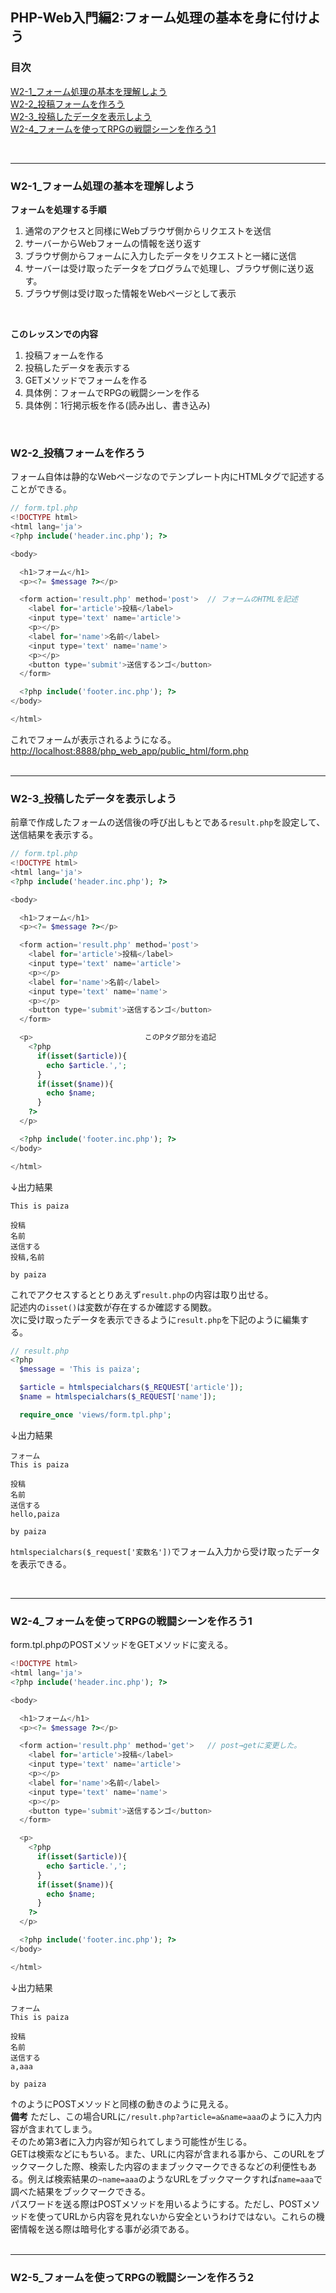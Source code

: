 ## PHP-Web入門編2:フォーム処理の基本を身に付けよう

### 目次
[W2-1_フォーム処理の基本を理解しよう](#W2-1_フォーム処理の基本を理解しよう)</br>
[W2-2_投稿フォームを作ろう](#W2-2_投稿フォームを作ろう)</br>
[W2-3_投稿したデータを表示しよう](#W2-3_投稿したデータを表示しよう)</br>
[W2-4_フォームを使ってRPGの戦闘シーンを作ろう1](#W2-4_フォームを使ってRPGの戦闘シーンを作ろう1)</br>


</br>

***

### W2-1_フォーム処理の基本を理解しよう
**フォームを処理する手順**
1. 通常のアクセスと同様にWebブラウザ側からリクエストを送信
2. サーバーからWebフォームの情報を送り返す
3. ブラウザ側からフォームに入力したデータをリクエストと一緒に送信
4. サーバーは受け取ったデータをプログラムで処理し、ブラウザ側に送り返す。
5. ブラウザ側は受け取った情報をWebページとして表示</br>
</br>

**このレッスンでの内容**
1. 投稿フォームを作る
2. 投稿したデータを表示する
3. GETメソッドでフォームを作る
4. 具体例：フォームでRPGの戦闘シーンを作る
5. 具体例：1行掲示板を作る(読み出し、書き込み)</br>
</br>

### W2-2_投稿フォームを作ろう
フォーム自体は静的なWebページなのでテンプレート内にHTMLタグで記述することができる。
```php
// form.tpl.php
<!DOCTYPE html>
<html lang='ja'>
<?php include('header.inc.php'); ?>

<body>

  <h1>フォーム</h1>
  <p><?= $message ?></p>

  <form action='result.php' method='post'>  // フォームのHTMLを記述
    <label for='article'>投稿</label>
    <input type='text' name='article'>
    <p></p>
    <label for='name'>名前</label>
    <input type='text' name='name'>
    <p></p>
    <button type='submit'>送信するンゴ</button>
  </form>

  <?php include('footer.inc.php'); ?>
</body>

</html>
```
これでフォームが表示されるようになる。
<http://localhost:8888/php_web_app/public_html/form.php>
</br>
</br>

 ***

### W2-3_投稿したデータを表示しよう
前章で作成したフォームの送信後の呼び出しもとである`result.php`を設定して、送信結果を表示する。
```php
// form.tpl.php
<!DOCTYPE html>
<html lang='ja'>
<?php include('header.inc.php'); ?>

<body>

  <h1>フォーム</h1>
  <p><?= $message ?></p>

  <form action='result.php' method='post'>
    <label for='article'>投稿</label>
    <input type='text' name='article'>
    <p></p>
    <label for='name'>名前</label>
    <input type='text' name='name'>
    <p></p>
    <button type='submit'>送信するンゴ</button>
  </form>

  <p>                         このPタグ部分を追記
    <?php
      if(isset($article)){
        echo $article.',';
      }
      if(isset($name)){
        echo $name;
      }
    ?>
  </p>

  <?php include('footer.inc.php'); ?>
</body>

</html>
```
↓出力結果
```
This is paiza

投稿 
名前 
送信する
投稿,名前

by paiza
```
これでアクセスするととりあえず`result.php`の内容は取り出せる。</br>
記述内の`isset()`は変数が存在するか確認する関数。</br>
次に受け取ったデータを表示できるように`result.php`を下記のように編集する。
```php
// result.php
<?php
  $message = 'This is paiza';

  $article = htmlspecialchars($_REQUEST['article']);
  $name = htmlspecialchars($_REQUEST['name']);

  require_once 'views/form.tpl.php';
```
↓出力結果
```
フォーム
This is paiza

投稿 
名前 
送信する
hello,paiza

by paiza
```

`htmlspecialchars($_request['変数名'])`でフォーム入力から受け取ったデータを表示できる。</br>

</br>

***

### W2-4_フォームを使ってRPGの戦闘シーンを作ろう1
form.tpl.phpのPOSTメソッドをGETメソッドに変える。
```php
<!DOCTYPE html>
<html lang='ja'>
<?php include('header.inc.php'); ?>

<body>

  <h1>フォーム</h1>
  <p><?= $message ?></p>

  <form action='result.php' method='get'>   // post→getに変更した。
    <label for='article'>投稿</label>
    <input type='text' name='article'>
    <p></p>
    <label for='name'>名前</label>
    <input type='text' name='name'>
    <p></p>
    <button type='submit'>送信するンゴ</button>
  </form>

  <p>
    <?php
      if(isset($article)){
        echo $article.',';
      }
      if(isset($name)){
        echo $name;
      }
    ?>
  </p>

  <?php include('footer.inc.php'); ?>
</body>

</html>
```
↓出力結果
```
フォーム
This is paiza

投稿 
名前 
送信する
a,aaa

by paiza
```
↑のようにPOSTメソッドと同様の動きのように見える。</br>
**備考**
ただし、この場合URLに`/result.php?article=a&name=aaa`のように入力内容が含まれてしまう。</br>
そのため第3者に入力内容が知られてしまう可能性が生じる。</br>
GETは検索などにもちいる。また、URLに内容が含まれる事から、このURLをブックマークした際、検索した内容のままブックマークできるなどの利便性もある。例えば検索結果の`~name=aaa`のようなURLをブックマークすれば`name=aaa`で調べた結果をブックマークできる。</br>
パスワードを送る際はPOSTメソッドを用いるようにする。ただし、POSTメソッドを使ってURLから内容を見れないから安全というわけではない。これらの機密情報を送る際は暗号化する事が必須である。</br>
</br>

 ***

 ### W2-5_フォームを使ってRPGの戦闘シーンを作ろう2
